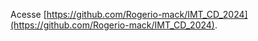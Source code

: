 
Acesse [https://github.com/Rogerio-mack/IMT_CD_2024](https://github.com/Rogerio-mack/IMT_CD_2024).
